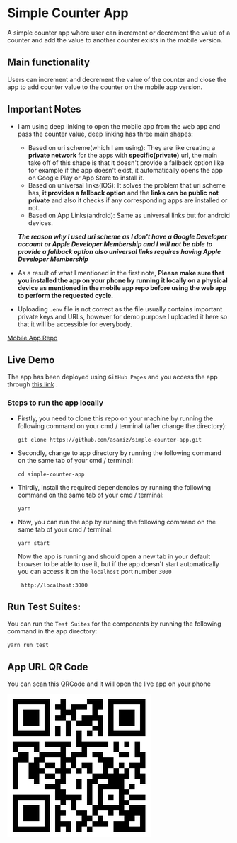 # Simple Counter App

A simple counter app where user can increment or decrement the value of a counter and add the value to another counter exists in the mobile version.

## Main functionality

Users can increment and decrement the value of the counter and close the app to add counter value to the counter on the mobile app version.

## Important Notes

- I am using deep linking to open the mobile app from the web app and pass the counter value, deep linking has three main shapes:

  - Based on uri scheme(which I am using): They are like creating a **private network** for the apps with **specific(private)** url, the main take off of this shape is that it doesn't provide a fallback option like for example if the app doesn't exist, it automatically opens the app on Google Play or App Store to install it.
  - Based on universal links(IOS): It solves the problem that uri scheme has, **it provides a fallback option** and the **links can be public not private** and also it checks if any corresponding apps are installed or not.
  - Based on App Links(android): Same as universal links but for android devices.

  **_The reason why I used uri scheme as I don't have a Google Developer account or Apple Developer Membership and I will not be able to provide a fallback option also universal links requires having Apple Developer Membership_**

- As a result of what I mentioned in the first note, **Please make sure that you installed the app on your phone by running it locally on a physical device as mentioned in the mobile app repo before using the web app to perform the requested cycle.**
- Uploading `.env` file is not correct as the file usually contains important private keys and URLs, however for demo purpose I uploaded it here so that it will be accessible for everybody.

[Mobile App Repo](https://github.com/asamiz/qr-counter)

## Live Demo

The app has been deployed using `GitHub Pages` and you access the app through [this link](https://asamiz.github.io/simple-counter-app/#/)
.

### Steps to run the app locally

- Firstly, you need to clone this repo on your machine by running the following command on your cmd / terminal (after change the directory):

  ```shell
  git clone https://github.com/asamiz/simple-counter-app.git
  ```

- Secondly, change to app directory by running the following command on the same tab of your cmd / terminal:

  ```shell
  cd simple-counter-app
  ```

- Thirdly, install the required dependencies by running the following command on the same tab of your cmd / terminal:

  ```shell
  yarn
  ```

- Now, you can run the app by running the following command on the same tab of your cmd / terminal:

  ```shell
  yarn start
  ```

  Now the app is running and should open a new tab in your default browser to be able to use it, but if the app doesn't start automatically you can access it on the `localhost` port number `3000`

  ```shell
   http://localhost:3000
  ```

## Run Test Suites:

You can run the `Test Suites` for the components by running the following command in the app directory:

```shell
yarn run test
```

## App URL QR Code

You can scan this QRCode and It will open the live app on your phone

![QRCode](QRCode.png)
